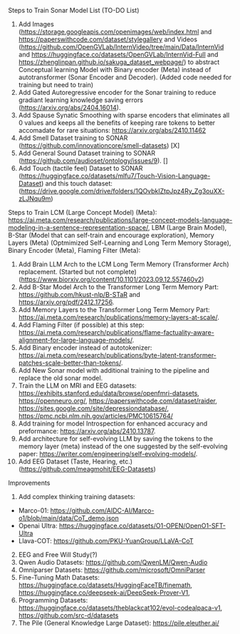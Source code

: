 Steps to Train Sonar Model List (TO-DO List)
1. Add Images (https://storage.googleapis.com/openimages/web/index.html and https://paperswithcode.com/dataset/stylegallery and Videos (https://github.com/OpenGVLab/InternVideo/tree/main/Data/InternVid and https://huggingface.co/datasets/OpenGVLab/InternVid-Full and https://zhenglinpan.github.io/sakuga_dataset_webpage/) to abstract Conceptual learning Model with Binary encoder (Meta) instead of autotransformer (Sonar Encoder and Decoder). (Added code needed for training but need to train)
2. Add Gated Autoregressive encoder for the Sonar training to reduce gradiant learning knowledge saving errors (https://arxiv.org/abs/2404.16014).
3. Add Spause Synatic Smoothing with sparse encoders that eliminates all 0 values and keeps all the benefits of keeping rare tokens to better accomadate for rare situations: https://arxiv.org/abs/2410.11462
5. Add Smell Dataset training to SONAR (https://github.com/innovationcore/smell-datasets) [X]
6. Add General Sound Dataset training to SONAR (https://github.com/audioset/ontology/issues/9). []
7. Add Touch (tactile feel) Dataset to SONAR (https://huggingface.co/datasets/mlfu7/Touch-Vision-Language-Dataset) and this touch dataset: (https://drive.google.com/drive/folders/1QOvbkIZtpJpz4Ry_Zg3ouXX-zLJNqu9m)

Steps to Train LCM (Large Concept Model) (Meta): https://ai.meta.com/research/publications/large-concept-models-language-modeling-in-a-sentence-representation-space/, LBM (Large Brain Model), B-Star (Model that can self-train and encourage exploration), Memory Layers (Meta) (Optmimized Self-Learning and Long Term Memory Storage), Binary Encoder (Meta), Flaming Filter (Meta):
1. Add Brain LLM Arch to the LCM Long Term Memory (Transformer Arch) replacement. (Started but not complete) (https://www.biorxiv.org/content/10.1101/2023.09.12.557460v2)
2. Add B-Star Model Arch to the Transformer Long Term Memory Part: https://github.com/hkust-nlp/B-STaR and https://arxiv.org/pdf/2412.17256. 
3. Add Memory Layers to the Transformer Long Term Memory Part: https://ai.meta.com/research/publications/memory-layers-at-scale/. 
4. Add Flaming Filter (if possible) at this step: https://ai.meta.com/research/publications/flame-factuality-aware-alignment-for-large-language-models/. 
5. Add Binary encoder instead of autotokenizer: https://ai.meta.com/research/publications/byte-latent-transformer-patches-scale-better-than-tokens/.
6. Add New Sonar model with additional training to the pipeline and replace the old sonar model. 
7. Train the LLM on MRI and EEG datasets: https://exhibits.stanford.edu/data/browse/openfmri-datasets, https://openneuro.org/, https://paperswithcode.com/dataset/raider, https://sites.google.com/site/depressiondatabase/, https://pmc.ncbi.nlm.nih.gov/articles/PMC10615764/
9. Add training for model Introspection for enhanced accuracy and preformance: https://arxiv.org/abs/2410.13787.
10. Add architecture for self-evolving LLM by saving the tokens to the memory layer (meta) instead of the one suggested by the self-evolving paper: https://writer.com/engineering/self-evolving-models/.
11. Add EEG Dataset (Taste, Hearing, etc.) (https://github.com/meagmohit/EEG-Datasets)

Improvements
1. Add complex thinking training datasets:
  - Marco-01: https://github.com/AIDC-AI/Marco-o1/blob/main/data/CoT_demo.json
  - Openai Ultra: https://huggingface.co/datasets/O1-OPEN/OpenO1-SFT-Ultra
  - Llava-COT: https://github.com/PKU-YuanGroup/LLaVA-CoT
2. EEG and Free Will Study(?)
3. Qwen Audio Datasets: https://github.com/QwenLM/Qwen-Audio
4. Omniparser Datasets: https://github.com/microsoft/OmniParser
5. Fine-Tuning Math Datasets: https://huggingface.co/datasets/HuggingFaceTB/finemath, https://huggingface.co/deepseek-ai/DeepSeek-Prover-V1,
6. Programming Datasets: https://huggingface.co/datasets/theblackcat102/evol-codealpaca-v1, https://github.com/src-d/datasets
7. The Pile (General Knowledge Large Dataset): https://pile.eleuther.ai/

